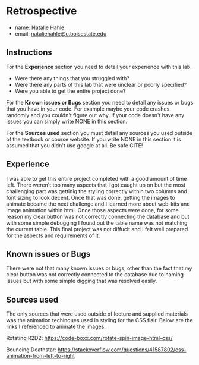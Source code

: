 # Retrospective

- name: Natalie Hahle
- email: nataliehahle@u.boisestate.edu

## Instructions

For the **Experience** section you need to detail your experience with this lab. 

- Were there any things that you struggled with? 
- Were there any parts of this lab that were unclear or poorly specified? 
- Were you able to get the entire project done?
 
For the **Known issues or Bugs** section you need to detail any issues or bugs that you have in your
code. For example maybe your code crashes randomly and you couldn't figure out why. If your code
doesn't have any issues you can simply write NONE in this section.

For the **Sources used** section you must detail any sources you used outside of the textbook or
course website. If you write NONE in this section it is assumed that you didn't use google at all.
Be safe CITE!

## Experience

I was able to get this entire project completed with a good amount of time left.  There weren't too many aspects that I got caught up on but the most challenging part was gettinig the styling correctly within two columns and font sizing to look decent.  Once that was done, getting the images to animate became the next challenge and I learned more about web-kits and image animation within html.  Once those aspects were done, for some reason my clear button was not correctly connecting the database and but with some simple debugging I found out the table name was not matching the current table.  This final project was not diffuclt and I felt well prepared for the aspects and requirements of it.  

## Known issues or Bugs

There were not that many known issues or bugs, other than the fact that my clear button was not correctly connected to the database due to naming issues but with some simple digging that was resolved easily.  

## Sources used

The only sources that were used outside of lecture and supplied materials was the animation techinques used in styling for the CSS flair.  Below are the links I referenced to animate the images:

Rotating R2D2:
https://code-boxx.com/rotate-spin-image-html-css/

Bouncing Deathstar:
https://stackoverflow.com/questions/41587802/css-animation-from-left-to-right

